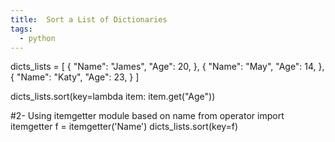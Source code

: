 ```yaml
---
title:  Sort a List of Dictionaries
tags:
  - python
---
```

dicts_lists = [
  {
    "Name": "James",
    "Age": 20,
  },
  {
     "Name": "May",
     "Age": 14,
  },
  {
    "Name": "Katy",
    "Age": 23,
  }
]

dicts_lists.sort(key=lambda item: item.get("Age"))

#2- Using itemgetter module based on name
from operator import itemgetter
f = itemgetter('Name')
dicts_lists.sort(key=f)
